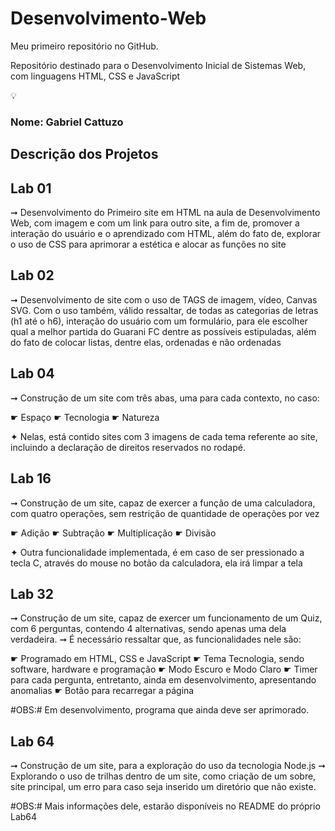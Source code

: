 # Desenvolvimento-Web
Meu primeiro repositório no GitHub.

Repositório destinado para o Desenvolvimento Inicial de Sistemas Web, com linguagens HTML, CSS e JavaScript

💡

### Nome: **Gabriel Cattuzo**

## Descrição dos Projetos

## Lab 01 ##

➞ Desenvolvimento do Primeiro site em HTML na aula de Desenvolvimento Web, com imagem e com um link para outro site, a fim de, promover a interação do usuário e o aprendizado com HTML, além do fato de, explorar o uso de CSS para aprimorar a estética e alocar as funções no site

## Lab 02 ##

➞ Desenvolvimento de site com o uso de TAGS de imagem, vídeo, Canvas SVG. Com o uso também, válido ressaltar, de todas as categorias de letras (h1 até o h6), interação do usuário com um formulário, para ele escolher qual a melhor partida do Guarani FC dentre as possíveis estipuladas, além do fato de colocar listas, dentre elas, ordenadas e não ordenadas

## Lab 04 ##

➞ Construção de um site com três abas, uma para cada contexto, no caso:

☛ Espaço
☛ Tecnologia
☛ Natureza

✦ Nelas, está contido sites com 3 imagens de cada tema referente ao site, incluindo a declaração de direitos reservados no rodapé.

## Lab 16 ##

➞ Construção de um site, capaz de exercer a função de uma calculadora, com quatro operações, sem restrição de quantidade de operações por vez

☛ Adição
☛ Subtração
☛ Multiplicação
☛ Divisão

✦ Outra funcionalidade implementada, é em caso de ser pressionado a tecla C, através do mouse no botão da calculadora, ela irá limpar a tela

## Lab 32 ## 

➞ Construção de um site, capaz de exercer um funcionamento de um Quiz, com 6 perguntas, contendo 4 alternativas, sendo apenas uma dela verdadeira. 
➞ É necessário ressaltar que, as funcionalidades nele são:

☛ Programado em HTML, CSS e JavaScript
☛ Tema Tecnologia, sendo software, hardware e programação
☛ Modo Escuro e Modo Claro
☛ Timer para cada pergunta, entretanto, ainda em desenvolvimento, apresentando anomalias
☛ Botão para recarregar a página

#OBS:# Em desenvolvimento, programa que ainda deve ser aprimorado. 

## Lab 64 ##

➞ Construção de um site, para a exploração do uso da tecnologia Node.js
➞ Explorando o uso de trilhas dentro de um site, como criação de um sobre, site principal, um erro para caso seja inserido um diretório que não existe.

#OBS:# Mais informações dele, estarão disponíveis no README do próprio Lab64
